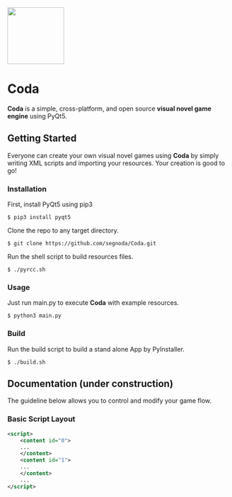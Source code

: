 <img src="https://raw.githubusercontent.com/segnoda/Coda/master/resources/icon/coda.png"  width="128" height="128"/>

# Coda

**Coda** is a simple, cross-platform, and open source **visual novel game engine** using PyQt5.

## Getting Started

Everyone can create your own visual novel games using **Coda** by simply writing XML scripts and importing your resources. Your creation is good to go!

### Installation

First, install PyQt5 using pip3

```
$ pip3 install pyqt5
```

Clone the repo to any target directory.

```
$ git clone https://github.com/segnoda/Coda.git
```

Run the shell script to build resources files.

```
$ ./pyrcc.sh
```

### Usage

Just run main.py to execute **Coda** with example resources.

```
$ python3 main.py
```

### Build

Run the build script to build a stand alone App by PyInstaller.

```
$ ./build.sh
```

## Documentation (under construction)

The guideline below allows you to control and modify your game flow.

### Basic Script Layout

```xml
<script>
    <content id="0">
    ...
    </content>
    <content id="1">
    ...
    </content>
    ...
</script>
```

